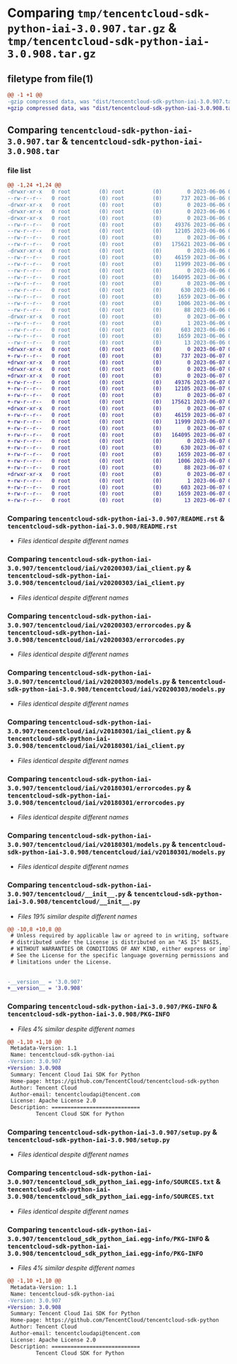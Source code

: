 # Comparing `tmp/tencentcloud-sdk-python-iai-3.0.907.tar.gz` & `tmp/tencentcloud-sdk-python-iai-3.0.908.tar.gz`

## filetype from file(1)

```diff
@@ -1 +1 @@
-gzip compressed data, was "dist/tencentcloud-sdk-python-iai-3.0.907.tar", last modified: Tue Jun  6 02:28:08 2023, max compression
+gzip compressed data, was "dist/tencentcloud-sdk-python-iai-3.0.908.tar", last modified: Wed Jun  7 00:25:49 2023, max compression
```

## Comparing `tencentcloud-sdk-python-iai-3.0.907.tar` & `tencentcloud-sdk-python-iai-3.0.908.tar`

### file list

```diff
@@ -1,24 +1,24 @@
-drwxr-xr-x   0 root         (0) root         (0)        0 2023-06-06 02:28:08.000000 tencentcloud-sdk-python-iai-3.0.907/
--rw-r--r--   0 root         (0) root         (0)      737 2023-06-06 02:28:08.000000 tencentcloud-sdk-python-iai-3.0.907/README.rst
-drwxr-xr-x   0 root         (0) root         (0)        0 2023-06-06 02:28:08.000000 tencentcloud-sdk-python-iai-3.0.907/tencentcloud/
-drwxr-xr-x   0 root         (0) root         (0)        0 2023-06-06 02:28:08.000000 tencentcloud-sdk-python-iai-3.0.907/tencentcloud/iai/
-drwxr-xr-x   0 root         (0) root         (0)        0 2023-06-06 02:28:08.000000 tencentcloud-sdk-python-iai-3.0.907/tencentcloud/iai/v20200303/
--rw-r--r--   0 root         (0) root         (0)    49376 2023-06-06 02:28:08.000000 tencentcloud-sdk-python-iai-3.0.907/tencentcloud/iai/v20200303/iai_client.py
--rw-r--r--   0 root         (0) root         (0)    12105 2023-06-06 02:28:08.000000 tencentcloud-sdk-python-iai-3.0.907/tencentcloud/iai/v20200303/errorcodes.py
--rw-r--r--   0 root         (0) root         (0)        0 2023-06-06 02:28:08.000000 tencentcloud-sdk-python-iai-3.0.907/tencentcloud/iai/v20200303/__init__.py
--rw-r--r--   0 root         (0) root         (0)   175621 2023-06-06 02:28:08.000000 tencentcloud-sdk-python-iai-3.0.907/tencentcloud/iai/v20200303/models.py
-drwxr-xr-x   0 root         (0) root         (0)        0 2023-06-06 02:28:08.000000 tencentcloud-sdk-python-iai-3.0.907/tencentcloud/iai/v20180301/
--rw-r--r--   0 root         (0) root         (0)    46159 2023-06-06 02:28:08.000000 tencentcloud-sdk-python-iai-3.0.907/tencentcloud/iai/v20180301/iai_client.py
--rw-r--r--   0 root         (0) root         (0)    11999 2023-06-06 02:28:08.000000 tencentcloud-sdk-python-iai-3.0.907/tencentcloud/iai/v20180301/errorcodes.py
--rw-r--r--   0 root         (0) root         (0)        0 2023-06-06 02:28:08.000000 tencentcloud-sdk-python-iai-3.0.907/tencentcloud/iai/v20180301/__init__.py
--rw-r--r--   0 root         (0) root         (0)   164095 2023-06-06 02:28:08.000000 tencentcloud-sdk-python-iai-3.0.907/tencentcloud/iai/v20180301/models.py
--rw-r--r--   0 root         (0) root         (0)        0 2023-06-06 02:28:08.000000 tencentcloud-sdk-python-iai-3.0.907/tencentcloud/iai/__init__.py
--rw-r--r--   0 root         (0) root         (0)      630 2023-06-06 02:28:08.000000 tencentcloud-sdk-python-iai-3.0.907/tencentcloud/__init__.py
--rw-r--r--   0 root         (0) root         (0)     1659 2023-06-06 02:28:08.000000 tencentcloud-sdk-python-iai-3.0.907/PKG-INFO
--rw-r--r--   0 root         (0) root         (0)     1006 2023-06-06 02:28:08.000000 tencentcloud-sdk-python-iai-3.0.907/setup.py
--rw-r--r--   0 root         (0) root         (0)       88 2023-06-06 02:28:08.000000 tencentcloud-sdk-python-iai-3.0.907/setup.cfg
-drwxr-xr-x   0 root         (0) root         (0)        0 2023-06-06 02:28:08.000000 tencentcloud-sdk-python-iai-3.0.907/tencentcloud_sdk_python_iai.egg-info/
--rw-r--r--   0 root         (0) root         (0)        1 2023-06-06 02:28:08.000000 tencentcloud-sdk-python-iai-3.0.907/tencentcloud_sdk_python_iai.egg-info/dependency_links.txt
--rw-r--r--   0 root         (0) root         (0)      603 2023-06-06 02:28:08.000000 tencentcloud-sdk-python-iai-3.0.907/tencentcloud_sdk_python_iai.egg-info/SOURCES.txt
--rw-r--r--   0 root         (0) root         (0)     1659 2023-06-06 02:28:08.000000 tencentcloud-sdk-python-iai-3.0.907/tencentcloud_sdk_python_iai.egg-info/PKG-INFO
--rw-r--r--   0 root         (0) root         (0)       13 2023-06-06 02:28:08.000000 tencentcloud-sdk-python-iai-3.0.907/tencentcloud_sdk_python_iai.egg-info/top_level.txt
+drwxr-xr-x   0 root         (0) root         (0)        0 2023-06-07 00:25:49.000000 tencentcloud-sdk-python-iai-3.0.908/
+-rw-r--r--   0 root         (0) root         (0)      737 2023-06-07 00:25:49.000000 tencentcloud-sdk-python-iai-3.0.908/README.rst
+drwxr-xr-x   0 root         (0) root         (0)        0 2023-06-07 00:25:49.000000 tencentcloud-sdk-python-iai-3.0.908/tencentcloud/
+drwxr-xr-x   0 root         (0) root         (0)        0 2023-06-07 00:25:49.000000 tencentcloud-sdk-python-iai-3.0.908/tencentcloud/iai/
+drwxr-xr-x   0 root         (0) root         (0)        0 2023-06-07 00:25:49.000000 tencentcloud-sdk-python-iai-3.0.908/tencentcloud/iai/v20200303/
+-rw-r--r--   0 root         (0) root         (0)    49376 2023-06-07 00:25:49.000000 tencentcloud-sdk-python-iai-3.0.908/tencentcloud/iai/v20200303/iai_client.py
+-rw-r--r--   0 root         (0) root         (0)    12105 2023-06-07 00:25:49.000000 tencentcloud-sdk-python-iai-3.0.908/tencentcloud/iai/v20200303/errorcodes.py
+-rw-r--r--   0 root         (0) root         (0)        0 2023-06-07 00:25:49.000000 tencentcloud-sdk-python-iai-3.0.908/tencentcloud/iai/v20200303/__init__.py
+-rw-r--r--   0 root         (0) root         (0)   175621 2023-06-07 00:25:49.000000 tencentcloud-sdk-python-iai-3.0.908/tencentcloud/iai/v20200303/models.py
+drwxr-xr-x   0 root         (0) root         (0)        0 2023-06-07 00:25:49.000000 tencentcloud-sdk-python-iai-3.0.908/tencentcloud/iai/v20180301/
+-rw-r--r--   0 root         (0) root         (0)    46159 2023-06-07 00:25:49.000000 tencentcloud-sdk-python-iai-3.0.908/tencentcloud/iai/v20180301/iai_client.py
+-rw-r--r--   0 root         (0) root         (0)    11999 2023-06-07 00:25:49.000000 tencentcloud-sdk-python-iai-3.0.908/tencentcloud/iai/v20180301/errorcodes.py
+-rw-r--r--   0 root         (0) root         (0)        0 2023-06-07 00:25:49.000000 tencentcloud-sdk-python-iai-3.0.908/tencentcloud/iai/v20180301/__init__.py
+-rw-r--r--   0 root         (0) root         (0)   164095 2023-06-07 00:25:49.000000 tencentcloud-sdk-python-iai-3.0.908/tencentcloud/iai/v20180301/models.py
+-rw-r--r--   0 root         (0) root         (0)        0 2023-06-07 00:25:49.000000 tencentcloud-sdk-python-iai-3.0.908/tencentcloud/iai/__init__.py
+-rw-r--r--   0 root         (0) root         (0)      630 2023-06-07 00:25:49.000000 tencentcloud-sdk-python-iai-3.0.908/tencentcloud/__init__.py
+-rw-r--r--   0 root         (0) root         (0)     1659 2023-06-07 00:25:49.000000 tencentcloud-sdk-python-iai-3.0.908/PKG-INFO
+-rw-r--r--   0 root         (0) root         (0)     1006 2023-06-07 00:25:49.000000 tencentcloud-sdk-python-iai-3.0.908/setup.py
+-rw-r--r--   0 root         (0) root         (0)       88 2023-06-07 00:25:49.000000 tencentcloud-sdk-python-iai-3.0.908/setup.cfg
+drwxr-xr-x   0 root         (0) root         (0)        0 2023-06-07 00:25:49.000000 tencentcloud-sdk-python-iai-3.0.908/tencentcloud_sdk_python_iai.egg-info/
+-rw-r--r--   0 root         (0) root         (0)        1 2023-06-07 00:25:49.000000 tencentcloud-sdk-python-iai-3.0.908/tencentcloud_sdk_python_iai.egg-info/dependency_links.txt
+-rw-r--r--   0 root         (0) root         (0)      603 2023-06-07 00:25:49.000000 tencentcloud-sdk-python-iai-3.0.908/tencentcloud_sdk_python_iai.egg-info/SOURCES.txt
+-rw-r--r--   0 root         (0) root         (0)     1659 2023-06-07 00:25:49.000000 tencentcloud-sdk-python-iai-3.0.908/tencentcloud_sdk_python_iai.egg-info/PKG-INFO
+-rw-r--r--   0 root         (0) root         (0)       13 2023-06-07 00:25:49.000000 tencentcloud-sdk-python-iai-3.0.908/tencentcloud_sdk_python_iai.egg-info/top_level.txt
```

### Comparing `tencentcloud-sdk-python-iai-3.0.907/README.rst` & `tencentcloud-sdk-python-iai-3.0.908/README.rst`

 * *Files identical despite different names*

### Comparing `tencentcloud-sdk-python-iai-3.0.907/tencentcloud/iai/v20200303/iai_client.py` & `tencentcloud-sdk-python-iai-3.0.908/tencentcloud/iai/v20200303/iai_client.py`

 * *Files identical despite different names*

### Comparing `tencentcloud-sdk-python-iai-3.0.907/tencentcloud/iai/v20200303/errorcodes.py` & `tencentcloud-sdk-python-iai-3.0.908/tencentcloud/iai/v20200303/errorcodes.py`

 * *Files identical despite different names*

### Comparing `tencentcloud-sdk-python-iai-3.0.907/tencentcloud/iai/v20200303/models.py` & `tencentcloud-sdk-python-iai-3.0.908/tencentcloud/iai/v20200303/models.py`

 * *Files identical despite different names*

### Comparing `tencentcloud-sdk-python-iai-3.0.907/tencentcloud/iai/v20180301/iai_client.py` & `tencentcloud-sdk-python-iai-3.0.908/tencentcloud/iai/v20180301/iai_client.py`

 * *Files identical despite different names*

### Comparing `tencentcloud-sdk-python-iai-3.0.907/tencentcloud/iai/v20180301/errorcodes.py` & `tencentcloud-sdk-python-iai-3.0.908/tencentcloud/iai/v20180301/errorcodes.py`

 * *Files identical despite different names*

### Comparing `tencentcloud-sdk-python-iai-3.0.907/tencentcloud/iai/v20180301/models.py` & `tencentcloud-sdk-python-iai-3.0.908/tencentcloud/iai/v20180301/models.py`

 * *Files identical despite different names*

### Comparing `tencentcloud-sdk-python-iai-3.0.907/tencentcloud/__init__.py` & `tencentcloud-sdk-python-iai-3.0.908/tencentcloud/__init__.py`

 * *Files 19% similar despite different names*

```diff
@@ -10,8 +10,8 @@
 # Unless required by applicable law or agreed to in writing, software
 # distributed under the License is distributed on an "AS IS" BASIS,
 # WITHOUT WARRANTIES OR CONDITIONS OF ANY KIND, either express or implied.
 # See the License for the specific language governing permissions and
 # limitations under the License.
 
 
-__version__ = '3.0.907'
+__version__ = '3.0.908'
```

### Comparing `tencentcloud-sdk-python-iai-3.0.907/PKG-INFO` & `tencentcloud-sdk-python-iai-3.0.908/PKG-INFO`

 * *Files 4% similar despite different names*

```diff
@@ -1,10 +1,10 @@
 Metadata-Version: 1.1
 Name: tencentcloud-sdk-python-iai
-Version: 3.0.907
+Version: 3.0.908
 Summary: Tencent Cloud Iai SDK for Python
 Home-page: https://github.com/TencentCloud/tencentcloud-sdk-python
 Author: Tencent Cloud
 Author-email: tencentcloudapi@tencent.com
 License: Apache License 2.0
 Description: ============================
         Tencent Cloud SDK for Python
```

### Comparing `tencentcloud-sdk-python-iai-3.0.907/setup.py` & `tencentcloud-sdk-python-iai-3.0.908/setup.py`

 * *Files identical despite different names*

### Comparing `tencentcloud-sdk-python-iai-3.0.907/tencentcloud_sdk_python_iai.egg-info/SOURCES.txt` & `tencentcloud-sdk-python-iai-3.0.908/tencentcloud_sdk_python_iai.egg-info/SOURCES.txt`

 * *Files identical despite different names*

### Comparing `tencentcloud-sdk-python-iai-3.0.907/tencentcloud_sdk_python_iai.egg-info/PKG-INFO` & `tencentcloud-sdk-python-iai-3.0.908/tencentcloud_sdk_python_iai.egg-info/PKG-INFO`

 * *Files 4% similar despite different names*

```diff
@@ -1,10 +1,10 @@
 Metadata-Version: 1.1
 Name: tencentcloud-sdk-python-iai
-Version: 3.0.907
+Version: 3.0.908
 Summary: Tencent Cloud Iai SDK for Python
 Home-page: https://github.com/TencentCloud/tencentcloud-sdk-python
 Author: Tencent Cloud
 Author-email: tencentcloudapi@tencent.com
 License: Apache License 2.0
 Description: ============================
         Tencent Cloud SDK for Python
```

